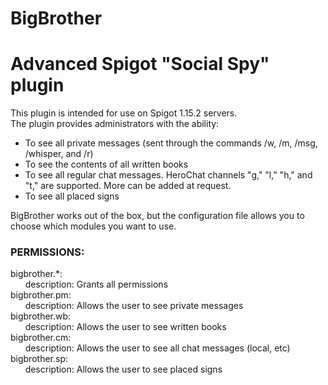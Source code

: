 # BigBrother
<h1>Advanced Spigot "Social Spy" plugin</h1>
This plugin is intended for use on Spigot 1.15.2 servers.<br/>
The plugin provides administrators with the ability: <br/>
<ul>
  <li/>To see all private messages (sent through the commands /w, /m, /msg, /whisper, and /r)
  <li/>To see the contents of all written books
  <li/>To see all regular chat messages. HeroChat channels "g," "l," "h," and "t," are supported. More can be added at request.
  <li/>To see all placed signs
</ul>
BigBrother works out of the box, but the configuration file allows you to choose which modules you want to use.<br/>

<h3>PERMISSIONS:</h3>
bigbrother.*:<br/>
    &nbsp;&nbsp;&nbsp;&nbsp;&nbsp;&nbsp;description: Grants all permissions<br/>
  bigbrother.pm:<br/>
    &nbsp;&nbsp;&nbsp;&nbsp;&nbsp;&nbsp;description: Allows the user to see private messages<br/>
  bigbrother.wb:<br/>
    &nbsp;&nbsp;&nbsp;&nbsp;&nbsp;&nbsp;description: Allows the user to see written books<br/>
  bigbrother.cm:<br/>
    &nbsp;&nbsp;&nbsp;&nbsp;&nbsp;&nbsp;description: Allows the user to see all chat messages (local, etc)<br/>
  bigbrother.sp:<br/>
    &nbsp;&nbsp;&nbsp;&nbsp;&nbsp;&nbsp;description: Allows the user to see placed signs<br/>
